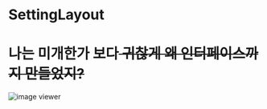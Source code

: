 # SettingLayout


<h1>나는 미개한가 보다<del> 귀찮게 왜 인터페이스까지 만들었지?</del></h1>

![image viewer](https://raw.githubusercontent.com/NenkaLab/Kotlin-Save/master/SettingLayout/image/KakaoTalk_20180411_211959016.jpg)
